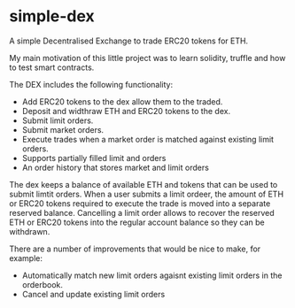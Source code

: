 # simple-dex
A simple Decentralised Exchange to trade ERC20 tokens for ETH.

My main motivation of this little project was to learn solidity, truffle and how to test smart contracts.

The DEX includes the following functionality:
- Add ERC20 tokens to the dex allow them to the traded.
- Deposit and widthraw ETH and ERC20 tokens to the dex. 
- Submit limit orders.
- Submit market orders.
- Execute trades when a market order is matched against existing limit orders.
- Supports partially filled limit and orders
- An order history that stores market and limit orders


The dex keeps a balance of available ETH and tokens that can be used to submit limtit orders.
When a user submits a limit ordeer, the amount of ETH or ERC20 tokens required to execute the trade is moved into a separate reserved balance.
Cancelling a limit order allows to recover the reserved ETH or ERC20 tokens into the regular account balance so they can be withdrawn.

There are a number of improvements that would be nice to make, for example:
- Automatically match new limit orders agaisnt existing limit orders in the orderbook.
- Cancel and update existing limit orders
